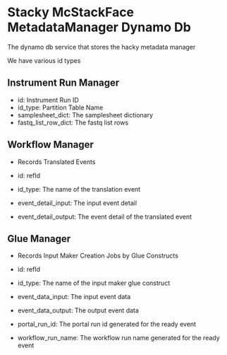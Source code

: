 # Stacky McStackFace MetadataManager Dynamo Db

The dynamo db service that stores the hacky metadata manager

We have various id types

## Instrument Run Manager

* id: Instrument Run ID
* id_type: Partition Table Name
* samplesheet_dict: The samplesheet dictionary
* fastq_list_row_dict: The fastq list rows

## Workflow Manager

* Records Translated Events

* id: refId
* id_type: The name of the translation event
* event_detail_input: The input event detail
* event_detail_output: The event detail of the translated event

## Glue Manager

* Records Input Maker Creation Jobs by Glue Constructs 

* id: refId
* id_type: The name of the input maker glue construct
* event_data_input: The input event data
* event_data_output: The output event data
* portal_run_id: The portal run id generated for the ready event
* workflow_run_name: The workflow run name generated for the ready event